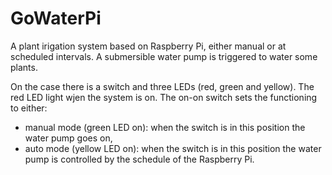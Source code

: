 # GoWaterPi
A plant irigation system based on Raspberry Pi, either manual or at scheduled intervals. A submersible water pump is triggered to water some plants. 

On the case there is a switch and three LEDs (red, green and yellow). The red LED light wjen the system is on. The on-on switch sets the functioning to either:
- manual mode (green LED on): when the switch is in this position the water pump goes on,
- auto mode (yellow LED on): when the switch is in this position the water pump is controlled by the schedule of the Raspberry Pi.